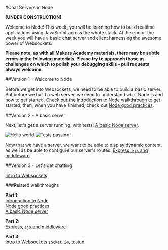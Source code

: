 #Chat Servers in Node

**[UNDER CONSTRUCTION]**

Welcome to Node! This week, you will be learning how to build realtime applications using JavaScript across the whole stack. At the end of the week you will have a basic chat server and client harnessing the awesome power of Websockets.

**Please note, as with all Makers Academy materials, there may be subtle errors in the following materials. Please try to approach those as challenges on which to polish your debugging skills - pull requests always welcome.**

##Version 1 - Welcome to Node

Before we get into Websockets, we need to be able to build a basic server. But before we build a web server, we need to understand what Node is and how to get started.
Check out the [Introduction to Node](https://github.com/makersacademy/Walkthroughs/blob/master/intro_to_node.md) walkthrough to get started, then, when you have finished, check out [Node good practices](https://github.com/makersacademy/Walkthroughs/blob/master/node_good_practices.md). 

##Version 2 - A basic server 

Next, let's get a server running, with tests: [A basic Node server](https://github.com/makersacademy/Walkthroughs/blob/master/basic_node_server.md).  

![Hello world](https://raw.githubusercontent.com/makersacademy/course/master/images/hw.png?token=AG-Bb1foQ0JkMHjnxgpyGbSDcxZkXWI9ks5UkWpbwA%3D%3D)
![Tests passing!](https://raw.githubusercontent.com/makersacademy/course/master/images/testpass.png?token=AG-BbzBqpKy1Nk8UTEIhVnvDfW1YfOtjks5UkWqfwA%3D%3D)

Now that we have a server, we want to be able to display dynamic content, as well as be able to configure our server's routes: 
[Express, `ejs` and middleware](https://github.com/makersacademy/Walkthroughs/blob/master/express_ejs.md)

##Version 3 - Let's get chatting

[Intro to Websockets](https://github.com/makersacademy/Walkthroughs/blob/master/intro_to_websockets.md)

###Related walkthroughs

**Part 1:**  
[Introduction to Node](https://github.com/makersacademy/Walkthroughs/blob/master/intro_to_node.md)  
[Node good practices](https://github.com/makersacademy/Walkthroughs/blob/master/node_good_practices.md)  
[A basic Node server](https://github.com/makersacademy/Walkthroughs/blob/master/basic_node_server.md)

**Part 2:**  
[Express, `ejs` and middleware](https://github.com/makersacademy/Walkthroughs/blob/master/express_ejs.md)  

**Part 3**:  
[Intro to Websockets](https://github.com/makersacademy/Walkthroughs/blob/master/intro_to_websockets.md)
[`socket.io`, tested]()  
